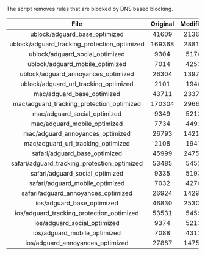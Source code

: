 The script removes rules that are blocked by DNS based blocking.


| File | Original | Modified |
|:----:|:-----:|:-----:|
| ublock/adguard_base_optimized | 41609 | 21366 |
| ublock/adguard_tracking_protection_optimized | 169368 | 28819 |
| ublock/adguard_social_optimized | 9304 | 5176 |
| ublock/adguard_mobile_optimized | 7014 | 4253 |
| ublock/adguard_annoyances_optimized | 26304 | 13978 |
| ublock/adguard_url_tracking_optimized | 2101 | 1940 |
| mac/adguard_base_optimized | 43711 | 23371 |
| mac/adguard_tracking_protection_optimized | 170304 | 29663 |
| mac/adguard_social_optimized | 9349 | 5213 |
| mac/adguard_mobile_optimized | 7734 | 4491 |
| mac/adguard_annoyances_optimized | 26793 | 14219 |
| mac/adguard_url_tracking_optimized | 2108 | 1947 |
| safari/adguard_base_optimized | 45999 | 24752 |
| safari/adguard_tracking_protection_optimized | 53485 | 5452 |
| safari/adguard_social_optimized | 9335 | 5193 |
| safari/adguard_mobile_optimized | 7032 | 4270 |
| safari/adguard_annoyances_optimized | 26924 | 14295 |
| ios/adguard_base_optimized | 46830 | 25307 |
| ios/adguard_tracking_protection_optimized | 53531 | 5459 |
| ios/adguard_social_optimized | 9374 | 5213 |
| ios/adguard_mobile_optimized | 7088 | 4312 |
| ios/adguard_annoyances_optimized | 27887 | 14756 |